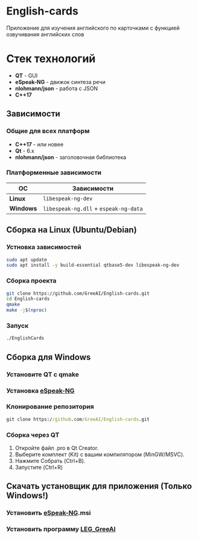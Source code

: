 # English-cards
Приложение для изучения английского по карточками с функцией озвучивания английских слов

# Стек технологий
- **QT** - GUI
- **eSpeak-NG** - движок синтеза речи
- **nlohmann/json** - работа с JSON
- **C++17** 

## Зависимости 
### Общие для всех платформ 

- **C++17** - или новее
- **Qt** - 6.x
- **nlohmann/json** - заголовочная библиотека 

### Платформенные зависимости
| ОС | Зависимости |
|----|-------------|
| **Linux** | `libespeak-ng-dev` |
| **Windows** | `libespeak-ng.dll` + `espeak-ng-data` |

## Сборка на Linux (Ubuntu/Debian)

### Устновка зависимостей
```bash
sudo apt update
sudo apt install -y build-essential qtbase5-dev libespeak-ng-dev
```

### Сборка проекта
```bash
git clone https://github.com/GreeAI/English-cards.git
cd English-cards
qmake
make -j$(nproc)
```

### Запуск
```bash
./EnglishCards
```

## Сборка для Windows
### Установите QT с qmake

### Установка [eSpeak-NG](https://github.com/espeak-ng/espeak-ng/releases/tag/1.52.0)

### Клонирование репозитория
```cmd
git clone https://github.com/GreeAI/English-cards.git
```

### Сборка через QT
1. Откройте файл .pro в Qt Creator.
2. Выберите комплект (Kit) с вашим компилятором (MinGW/MSVC).
3. Нажмите Собрать (Ctrl+B).
4. Запустите (Ctrl+R)

## Скачать установщик для приложения (Только Windows!)
### Установить [eSpeak-NG](https://github.com/espeak-ng/espeak-ng/releases/tag/1.52.0).msi
### Установить программу [LEG_GreeAI](https://github.com/GreeAI/English-cards/releases/tag/1.0)
